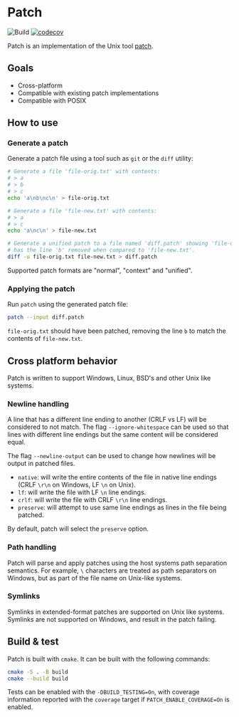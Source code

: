 # Patch

![Build](https://github.com/shannonbooth/patch/actions/workflows/cmake.yml/badge.svg)
[![codecov](https://codecov.io/gh/shannonbooth/patch/branch/main/graph/badge.svg?token=MWQ2WETJVB)](https://codecov.io/gh/shannonbooth/patch)

Patch is an implementation of the Unix tool [patch](https://pubs.opengroup.org/onlinepubs/7908799/xcu/patch.html).

## Goals

* Cross-platform
* Compatible with existing patch implementations
* Compatible with POSIX

## How to use

### Generate a patch

Generate a patch file using a tool such as `git` or the `diff` utility:

```sh
# Generate a file 'file-orig.txt' with contents:
# > a
# > b
# > c
echo 'a\nb\nc\n' > file-orig.txt

# Generate a file 'file-new.txt' with contents:
# > a
# > c
echo 'a\nc\n' > file-new.txt

# Generate a unified patch to a file named 'diff.patch' showing 'file-orig.txt'
# has the line 'b' removed when compared to 'file-new.txt'.
diff -u file-orig.txt file-new.txt > diff.patch
```

Supported patch formats are "normal", "context" and "unified".

### Applying the patch

Run `patch` using the generated patch file:

```sh
patch --input diff.patch
```

`file-orig.txt` should have been patched, removing the line `b` to match the
contents of `file-new.txt`.

## Cross platform behavior

Patch is written to support Windows, Linux, BSD's and other Unix like systems.

### Newline handling

A line that has a different line ending to another (CRLF vs LF) will be considered
to not match. The flag `--ignore-whitespace` can be used so that lines with different
line endings but the same content will be considered equal.

The flag `--newline-output` can be used to change how newlines will be output
in patched files.

* `native`: will write the entire contents of the file in native line endings
            (CRLF `\r\n` on Windows, LF `\n` on Unix).
* `lf`: will write the file with LF `\n` line endings.
* `crlf`: will write the file with CRLF `\r\n` line endings.
* `preserve`: will attempt to use same line endings as lines in the file being patched.

By default, patch will select the `preserve` option.

### Path handling

Patch will parse and apply patches using the host systems path separation
semantics. For example, `\` characters are treated as path separators on
Windows, but as part of the file name on Unix-like systems.

### Symlinks

Symlinks in extended-format patches are supported on Unix like systems. Symlinks
are not supported on Windows, and result in the patch failing.

## Build & test

Patch is built with `cmake`. It can be built with the following commands:

```sh
cmake -S . -B build
cmake --build build
```

Tests can be enabled with the `-DBUILD_TESTING=On`, with coverage information
reported with the `coverage` target if `PATCH_ENABLE_COVERAGE=On` is enabled.
